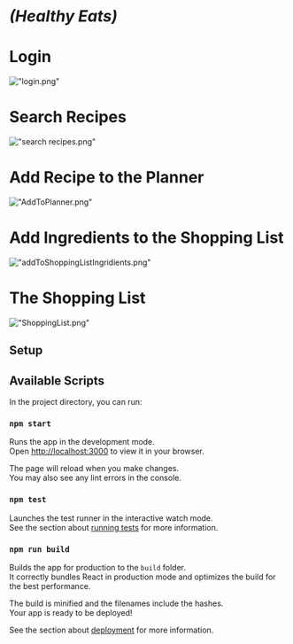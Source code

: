 # ***(Healthy Eats)***

  # Login 
  !["login.png"](https://github.com/harjeet14/healthy-eats/blob/main/healthy-eats-ui/src/Docs/login.png)
  # Search Recipes
  !["search recipes.png"](https://github.com/harjeet14/healthy-eats/blob/main/healthy-eats-ui/src/Docs/search%20recipes.png)
  # Add Recipe to the Planner
  !["AddToPlanner.png"](https://github.com/harjeet14/healthy-eats/blob/main/healthy-eats-ui/src/Docs/RecipeAddToPlanner.png)
  # Add Ingredients to the Shopping List
  !["addToShoppingListIngridients.png"](https://github.com/harjeet14/healthy-eats/blob/main/healthy-eats-ui/src/Docs/addToShoppingListINgridients.png)
  # The Shopping List
  !["ShoppingList.png"](https://github.com/harjeet14/healthy-eats/blob/main/healthy-eats-ui/src/Docs/shoppingList.png)  
## Setup
## Available Scripts

In the project directory, you can run:

### `npm start`

Runs the app in the development mode.\
Open [http://localhost:3000](http://localhost:3000) to view it in your browser.

The page will reload when you make changes.\
You may also see any lint errors in the console.

### `npm test`

Launches the test runner in the interactive watch mode.\
See the section about [running tests](https://facebook.github.io/create-react-app/docs/running-tests) for more information.

### `npm run build`

Builds the app for production to the `build` folder.\
It correctly bundles React in production mode and optimizes the build for the best performance.

The build is minified and the filenames include the hashes.\
Your app is ready to be deployed!

See the section about [deployment](https://facebook.github.io/create-react-app/docs/deployment) for more information.


